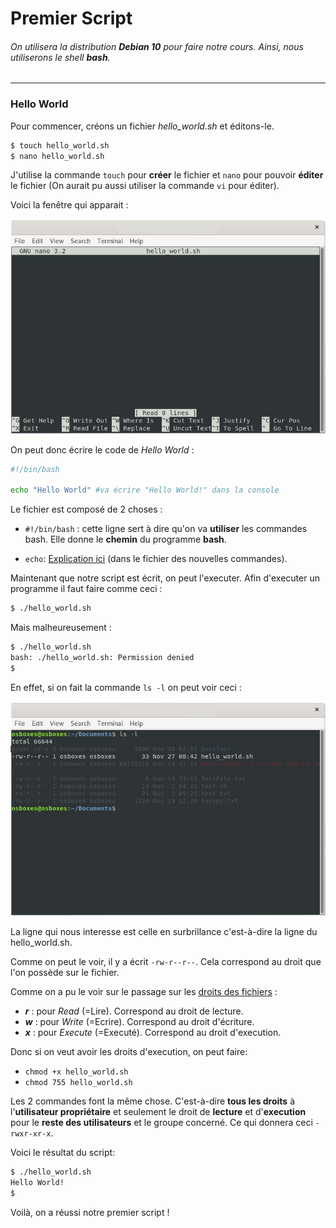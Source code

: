 # Premier Script

###### On utilisera la distribution **Debian 10** pour faire notre cours. Ainsi, nous utiliserons le shell **bash**.

-------

### Hello World

Pour commencer, créons un fichier *hello_world.sh* et éditons-le.

```bash
$ touch hello_world.sh
$ nano hello_world.sh
```
J'utilise la commande `touch` pour **créer** le fichier et `nano` pour pouvoir **éditer** le fichier (On aurait pu aussi utiliser la commande `vi` pour éditer). 

Voici la fenêtre qui apparait :

![Fenêtre nano](./Ressources/nano_fenetre.png)

On peut donc écrire le code de *Hello World* :

```bash
#!/bin/bash

echo "Hello World" #va écrire "Hello World!" dans la console
```
Le fichier est composé de 2 choses :

- `#!/bin/bash` : cette ligne sert à dire qu'on va **utiliser** les commandes bash. Elle donne le **chemin** du programme **bash**.

- `echo`: [Explication ici](./new_command.md) (dans le fichier des nouvelles commandes).

Maintenant que notre script est écrit, on peut l'executer.
Afin d'executer un programme il faut faire comme ceci :
```bash
$ ./hello_world.sh
```
Mais malheureusement :

```bash
$ ./hello_world.sh
bash: ./hello_world.sh: Permission denied
$
```
En effet, si on fait la commande `ls -l` on peut voir ceci :

![ls -l](./Ressources/ls-l.png)

La ligne qui nous interesse est celle en surbrillance c'est-à-dire la ligne du hello_world.sh.

Comme on peut le voir, il y a écrit `-rw-r--r--`. Cela correspond au droit que l'on possède sur le fichier.

Comme on a pu le voir sur le passage sur les [droits des fichiers](https://github.com/kevinniel/resources/blob/master/Cours/linux/droits.md) :

- ***r*** : pour *Read* (=Lire). Correspond au droit de lecture.
- ***w*** : pour *Write* (=Ecrire). Correspond au droit d'écriture.
- ***x*** : pour *Execute* (=Executé). Correspond au droit d'execution.

Donc si on veut avoir les droits d'execution, on peut faire:

- `chmod +x hello_world.sh` 
- `chmod 755 hello_world.sh`

Les 2 commandes font la même chose. C'est-à-dire **tous les droits** à l'**utilisateur propriétaire** et seulement le droit de **lecture** et d'**execution** pour le **reste des utilisateurs** et le groupe concerné. Ce qui donnera ceci `-rwxr-xr-x`.

Voici le résultat du script:

```bash
$ ./hello_world.sh
Hello World!
$
```
Voilà, on a réussi notre premier script !